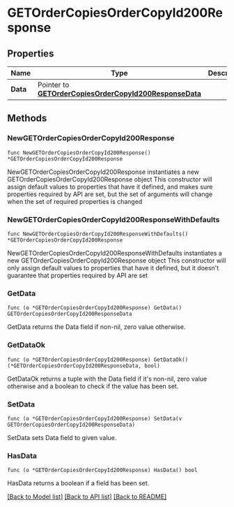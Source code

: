 # GETOrderCopiesOrderCopyId200Response

## Properties

Name | Type | Description | Notes
------------ | ------------- | ------------- | -------------
**Data** | Pointer to [**GETOrderCopiesOrderCopyId200ResponseData**](GETOrderCopiesOrderCopyId200ResponseData.md) |  | [optional] 

## Methods

### NewGETOrderCopiesOrderCopyId200Response

`func NewGETOrderCopiesOrderCopyId200Response() *GETOrderCopiesOrderCopyId200Response`

NewGETOrderCopiesOrderCopyId200Response instantiates a new GETOrderCopiesOrderCopyId200Response object
This constructor will assign default values to properties that have it defined,
and makes sure properties required by API are set, but the set of arguments
will change when the set of required properties is changed

### NewGETOrderCopiesOrderCopyId200ResponseWithDefaults

`func NewGETOrderCopiesOrderCopyId200ResponseWithDefaults() *GETOrderCopiesOrderCopyId200Response`

NewGETOrderCopiesOrderCopyId200ResponseWithDefaults instantiates a new GETOrderCopiesOrderCopyId200Response object
This constructor will only assign default values to properties that have it defined,
but it doesn't guarantee that properties required by API are set

### GetData

`func (o *GETOrderCopiesOrderCopyId200Response) GetData() GETOrderCopiesOrderCopyId200ResponseData`

GetData returns the Data field if non-nil, zero value otherwise.

### GetDataOk

`func (o *GETOrderCopiesOrderCopyId200Response) GetDataOk() (*GETOrderCopiesOrderCopyId200ResponseData, bool)`

GetDataOk returns a tuple with the Data field if it's non-nil, zero value otherwise
and a boolean to check if the value has been set.

### SetData

`func (o *GETOrderCopiesOrderCopyId200Response) SetData(v GETOrderCopiesOrderCopyId200ResponseData)`

SetData sets Data field to given value.

### HasData

`func (o *GETOrderCopiesOrderCopyId200Response) HasData() bool`

HasData returns a boolean if a field has been set.


[[Back to Model list]](../README.md#documentation-for-models) [[Back to API list]](../README.md#documentation-for-api-endpoints) [[Back to README]](../README.md)


